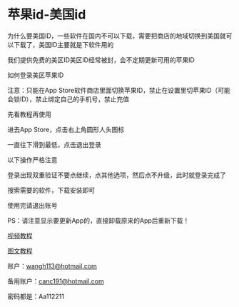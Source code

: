 # ​苹果id-美国id

为什么要美国ID，一些软件在国内不可以下载，需要把商店的地域切换到美国就可以下载了，美国ID主要就是下软件用的

我们提供免费的美区ID美区ID经常被封，会不定期更新可用的苹果ID

如何登录美区苹果ID

注意：只能在App Store软件商店里面切换苹果ID，禁止在设置里切苹果ID（可能会锁ID），禁止绑定自己的手机号，禁止充值

先看教程再使用

进去App Store，点击右上角圆形人头图标

一直往下滑到最低，点击退出登录

以下操作严格注意

登录出现双重验证不要点继续，点其他选项，然后点不升级，此时就登录完成了

搜索需要的软件，下载安装即可

使用完请退出账号

PS：请注意显示要更新App的，直接卸载原来的App后重新下载！

[视频教程](https://cloud.video.taobao.com/play/u/2210343607768/p/1/e/6/t/1/296315226099.mp4)

[图文教程](https://img.alicdn.com/imgextra/i4/133717234482/O1CN010G1PUY1iynslxODJT\_!!133717234482.jpg)

账户：wangh113@hotmail.com

备用账户：canc191@hotmail.com

密码都是：Aa112211
